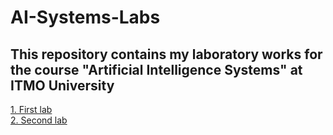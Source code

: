 # AI-Systems-Labs
This repository contains my laboratory works for the course "Artificial Intelligence Systems" at ITMO University
---
[1. First lab](https://github.com/okrikunof/AI-Systems-Labs/tree/main/First-lab)  
[2. Second lab](https://github.com/okrikunof/AI-Systems-Labs/tree/main/Second-lab)  
